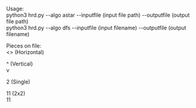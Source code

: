 Usage:  <br />python3 hrd.py --algo astar --inputfile (input file path) --outputfile (output file path)  
        python3 hrd.py --algo dfs --inputfile (input filename) --outputfile (output filename)  

Pieces on file:<br />
 <> (Horizontal)
 
 ^ (Vertical) <br />
 v 
 
 2 (Single)
 
 11 (2x2)<br />
 11
